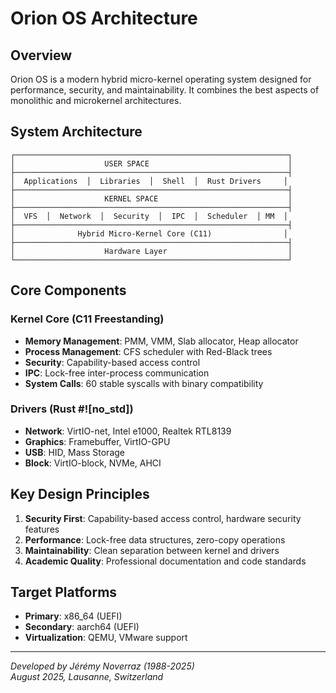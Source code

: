 # Orion OS Architecture

## Overview

Orion OS is a modern hybrid micro-kernel operating system designed for performance, security, and maintainability. It combines the best aspects of monolithic and microkernel architectures.

## System Architecture

```
┌─────────────────────────────────────────────────────────────┐
│                    USER SPACE                               │
├─────────────────────────────────────────────────────────────┤
│  Applications  │  Libraries  │  Shell  │  Rust Drivers     │
├─────────────────────────────────────────────────────────────┤
│                    KERNEL SPACE                             │
├─────────────────────────────────────────────────────────────┤
│  VFS  │  Network  │  Security  │  IPC  │  Scheduler  │ MM  │
├─────────────────────────────────────────────────────────────┤
│              Hybrid Micro-Kernel Core (C11)                │
├─────────────────────────────────────────────────────────────┤
│                    Hardware Layer                           │
└─────────────────────────────────────────────────────────────┘
```

## Core Components

### Kernel Core (C11 Freestanding)
- **Memory Management**: PMM, VMM, Slab allocator, Heap allocator
- **Process Management**: CFS scheduler with Red-Black trees
- **Security**: Capability-based access control
- **IPC**: Lock-free inter-process communication
- **System Calls**: 60 stable syscalls with binary compatibility

### Drivers (Rust #![no_std])
- **Network**: VirtIO-net, Intel e1000, Realtek RTL8139
- **Graphics**: Framebuffer, VirtIO-GPU
- **USB**: HID, Mass Storage
- **Block**: VirtIO-block, NVMe, AHCI

## Key Design Principles

1. **Security First**: Capability-based access control, hardware security features
2. **Performance**: Lock-free data structures, zero-copy operations
3. **Maintainability**: Clean separation between kernel and drivers
4. **Academic Quality**: Professional documentation and code standards

## Target Platforms

- **Primary**: x86_64 (UEFI)
- **Secondary**: aarch64 (UEFI)
- **Virtualization**: QEMU, VMware support

---
*Developed by Jérémy Noverraz (1988-2025)*  
*August 2025, Lausanne, Switzerland*
